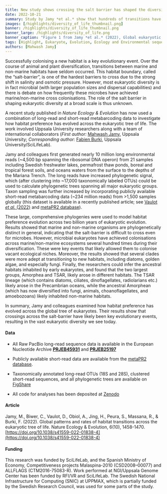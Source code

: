 ```yaml
---
title: New study shows crossing the salt barrier has shaped the diversity of life
date: 2022-10-21
summary: Study by Jamy *et al.* show that hundreds of transitions have occurred between marine and non-marine habitats over the course of two billion years of eukaryotic evolution. Code and data are shared openly.
images: [/highlights/diversity_of_life_thumbnail.png]
banner: /highlights/diversity_of_life_thumbnail.png
banner_large: /highlights/diversity_of_life.png
banner_caption: "Figure 1 from Jamy *et al.* (2022), Global eukaryotic 18S–28S phylogeny from environmental samples and the distribution of habitats."
tags: [Highlight, Eukaryote, Evolution, Ecology and Environmental sequencing]
authors: [Mahwash Jamy]
---
```


Successfully colonising a new habitat is a key evolutionary event. Over the course of animal and plant diversification, transitions between marine and non-marine habitats have seldom occurred. This habitat boundary, called the “salt-barrier”, is one of the hardest barriers to cross due to the strong shift in salinity and osmotic pressure. However, most eukaryotic diversity is in fact microbial (with larger population sizes and dispersal capabilities) and there is debate on how frequently these microbes have achieved marine/non-marine cross colonisations. The role of the salt barrier in shaping eukaryotic diversity at a broad scale is thus unknown.

A recent study published in *Nature Ecology & Evolution* has now used a combination of long-read and short-read metabarcoding data to investigate how habitat preference has evolved across the eukaryotic tree of life. The work involved Uppsala University researchers along with a team of international collaborators (*First author:* [Mahwash Jamy](https://www.katalog.uu.se/profile/?id=N16-660), Uppsala University; *Corresponding author:* [Fabien Burki,](https://www.scilifelab.se/researchers/fabien-burki/) Uppsala University/SciLifeLab).

Jamy and colleagues first generated nearly 10 million long environmental reads (~4,500 bp spanning the ribosomal DNA operon) from 21 samples including Swedish freshwater lakes, permafrost thaw ponds, boreal and tropical forest soils, and oceans waters from the surface to the depths of the Mariana Trench. The long reads have increased phylogenetic signal, which (after clustering into ~17,000 taxonomically labeled OTUs) could be used to calculate phylogenetic trees spanning all major eukaryotic groups. Taxon sampling was further increased by incorporating publicly available short-read metabarcoding data (~234 million reads) from >1,500 samples globally (this dataset is available in a recently published article; see [Vaulot *et al.* (2022)](https://doi.org/10.1111/1755-0998.13674) and [metaPR2 database](https://shiny.metapr2.org/metapr2/)).

These large, comprehensive phylogenies were used to model habitat preference evolution across two billion years of eukaryotic evolution. Results showed that marine and non-marine organisms are phylogenetically distinct in general, indicating that the salt-barrier is difficult to cross even for microbes. However, microbial eukaryotes have achieved colonisations across marine/non-marine ecosystems several hundred times during their diversification. These were key events that likely allowed them to colonise vacant ecological niches. Moreover, the results showed that several clades were more adept at transitioning to new habitats, including diatoms, golden algae, and especially fungi. Finally, the researchers could infer the ancestral habitats inhabited by early eukaryotes, and found that the two largest groups, Amorphea and TSAR, likely arose in different habitats. The TSAR lineage (which contains diatoms, ciliates, dinoflagellates, radiolarians etc.) likely arose in the Precambrian oceans, while the ancestral Amorphean (which has now diversified into fungi, animals, choanoflagellates, and amoebozoans) likely inhabited non-marine habitats.

In summary, Jamy and colleagues examined how habitat preference has evolved across the global tree of eukaryotes. Their results show that crossings across the salt-barrier have likely been key evolutionary events, resulting in the vast eukaryotic diversity we see today.

#### Data

* All Raw PacBio long-read sequence data is available in the European Nucleotide Archive [**PRJEB45931**](https://www.ebi.ac.uk/ena/browser/view/PRJEB45931?show=reads) and [**PRJEB25197**](https://www.ebi.ac.uk/ena/browser/view/PRJEB25197?show=reads)

* Publicly available short-read data are available from the [metaPR2 database](https://shiny.metapr2.org/metapr2/).

* Taxonomically annotated long-read OTUs (18S and 28S), clustered short-read sequences, and all phylogenetic trees are available on [FigShare](https://doi.org/10.6084/m9.figshare.15164772.v3)

* All code for analyses has been deposited at [Zenodo](https://zenodo.org/record/6656264#.Y0-b9i1yqu4)

#### Article

Jamy, M., Biwer, C., Vaulot, D., Obiol, A., Jing, H., Peura, S., Massana, R., & Burki, F. (2022). Global patterns and rates of habitat transitions across the eukaryotic tree of life. Nature Ecology & Evolution, 6(10), 1458-1470. [https://doi.org/10.1038/s41559-022-01838-4](https://doi.org/10.1038/s41559-022-01838-4)

#### Funding

This research was funded by SciLifeLab, and the Spanish Ministry of Economy, Competitiveness projects Malaspina-2010 (CSD2008–00077) and ALLFLAGS (CTM2016-75083-R). Work performed at NGI/Uppsala Genome Center has been funded by RFI/VR and SciLifeLab. The Swedish National Infrastructure for Computing (SNIC) at UPPMAX, which is partially funded by the Swedish Research Council, was used for some parts of the study.
